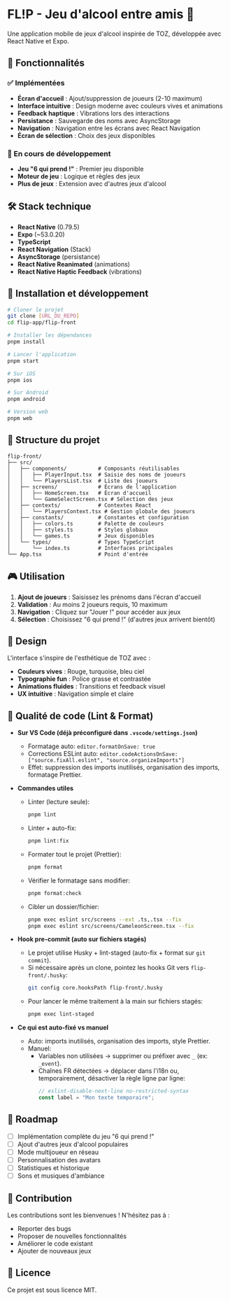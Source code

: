 # FL!P - Jeu d'alcool entre amis 🍻

Une application mobile de jeux d'alcool inspirée de TOZ, développée avec React Native et Expo.

## 🚀 Fonctionnalités

### ✅ Implémentées

- **Écran d'accueil** : Ajout/suppression de joueurs (2-10 maximum)
- **Interface intuitive** : Design moderne avec couleurs vives et animations
- **Feedback haptique** : Vibrations lors des interactions
- **Persistance** : Sauvegarde des noms avec AsyncStorage
- **Navigation** : Navigation entre les écrans avec React Navigation
- **Écran de sélection** : Choix des jeux disponibles

### 🔄 En cours de développement

- **Jeu "6 qui prend !"** : Premier jeu disponible
- **Moteur de jeu** : Logique et règles des jeux
- **Plus de jeux** : Extension avec d'autres jeux d'alcool

## 🛠️ Stack technique

- **React Native** (0.79.5)
- **Expo** (~53.0.20)
- **TypeScript**
- **React Navigation** (Stack)
- **AsyncStorage** (persistance)
- **React Native Reanimated** (animations)
- **React Native Haptic Feedback** (vibrations)

## 📱 Installation et développement

```bash
# Cloner le projet
git clone [URL_DU_REPO]
cd flip-app/flip-front

# Installer les dépendances
pnpm install

# Lancer l'application
pnpm start

# Sur iOS
pnpm ios

# Sur Android
pnpm android

# Version web
pnpm web
```

## 📁 Structure du projet

```
flip-front/
├── src/
│   ├── components/          # Composants réutilisables
│   │   ├── PlayerInput.tsx  # Saisie des noms de joueurs
│   │   └── PlayersList.tsx  # Liste des joueurs
│   ├── screens/             # Écrans de l'application
│   │   ├── HomeScreen.tsx   # Écran d'accueil
│   │   └── GameSelectScreen.tsx # Sélection des jeux
│   ├── contexts/            # Contextes React
│   │   └── PlayersContext.tsx # Gestion globale des joueurs
│   ├── constants/           # Constantes et configuration
│   │   ├── colors.ts        # Palette de couleurs
│   │   ├── styles.ts        # Styles globaux
│   │   └── games.ts         # Jeux disponibles
│   └── types/               # Types TypeScript
│       └── index.ts         # Interfaces principales
└── App.tsx                  # Point d'entrée
```

## 🎮 Utilisation

1. **Ajout de joueurs** : Saisissez les prénoms dans l'écran d'accueil
2. **Validation** : Au moins 2 joueurs requis, 10 maximum
3. **Navigation** : Cliquez sur "Jouer !" pour accéder aux jeux
4. **Sélection** : Choisissez "6 qui prend !" (d'autres jeux arrivent bientôt)

## 🎨 Design

L'interface s'inspire de l'esthétique de TOZ avec :

- **Couleurs vives** : Rouge, turquoise, bleu ciel
- **Typographie fun** : Police grasse et contrastée
- **Animations fluides** : Transitions et feedback visuel
- **UX intuitive** : Navigation simple et claire

## 🧹 Qualité de code (Lint & Format)

- **Sur VS Code (déjà préconfiguré dans `.vscode/settings.json`)**

  - Formatage auto: `editor.formatOnSave: true`
  - Corrections ESLint auto: `editor.codeActionsOnSave: ["source.fixAll.eslint", "source.organizeImports"]`
  - Effet: suppression des imports inutilisés, organisation des imports, formatage Prettier.

- **Commandes utiles**

  - Linter (lecture seule):
    ```bash
    pnpm lint
    ```
  - Linter + auto-fix:
    ```bash
    pnpm lint:fix
    ```
  - Formater tout le projet (Prettier):
    ```bash
    pnpm format
    ```
  - Vérifier le formatage sans modifier:
    ```bash
    pnpm format:check
    ```
  - Cibler un dossier/fichier:
    ```bash
    pnpm exec eslint src/screens --ext .ts,.tsx --fix
    pnpm exec eslint src/screens/CameleonScreen.tsx --fix
    ```

- **Hook pre-commit (auto sur fichiers stagés)**

  - Le projet utilise Husky + lint-staged (auto-fix + format sur `git commit`).
  - Si nécessaire après un clone, pointez les hooks Git vers `flip-front/.husky`:
    ```bash
    git config core.hooksPath flip-front/.husky
    ```
  - Pour lancer le même traitement à la main sur fichiers stagés:
    ```bash
    pnpm exec lint-staged
    ```

- **Ce qui est auto-fixé vs manuel**
  - Auto: imports inutilisés, organisation des imports, style Prettier.
  - Manuel:
    - Variables non utilisées → supprimer ou préfixer avec `_` (ex: `_event`).
    - Chaînes FR détectées → déplacer dans l'i18n ou, temporairement, désactiver la règle ligne par ligne:
      ```ts
      // eslint-disable-next-line no-restricted-syntax
      const label = "Mon texte temporaire";
      ```

## 🔮 Roadmap

- [ ] Implémentation complète du jeu "6 qui prend !"
- [ ] Ajout d'autres jeux d'alcool populaires
- [ ] Mode multijoueur en réseau
- [ ] Personnalisation des avatars
- [ ] Statistiques et historique
- [ ] Sons et musiques d'ambiance

## 🤝 Contribution

Les contributions sont les bienvenues ! N'hésitez pas à :

- Reporter des bugs
- Proposer de nouvelles fonctionnalités
- Améliorer le code existant
- Ajouter de nouveaux jeux

## 📄 Licence

Ce projet est sous licence MIT.
